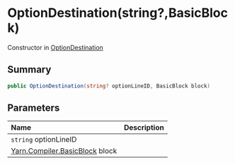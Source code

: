 # OptionDestination(string?,BasicBlock)

Constructor in [OptionDestination](/docs/api/csharp/yarn.compiler.basicblock.optiondestination.md)

## Summary



```csharp
public OptionDestination(string? optionLineID, BasicBlock block)
```

## Parameters

|Name|Description|
|:---|:---|
|`string` optionLineID||
|[Yarn.Compiler.BasicBlock](/docs/api/csharp/yarn.compiler.basicblock.md) block||

